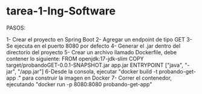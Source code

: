 # tarea-1-Ing-Software

PASOS:

1- Crear el proyecto en Spring Boot
2- Agregar un endpoint de tipo GET
3- Se ejecuta en el puerto 8080 por defecto
4- Generar el .jar dentro del directorio del proyecto
5- Crear un archivo llamado Dockerfile, debe contener lo siguiente:
FROM openjdk:17-jdk-slim
COPY target/probandoGET-0.0.1-SNAPSHOT.jar app.jar
ENTRYPOINT ["java", "-jar", "/app.jar"]
6-Desde la consola, ejecutar "docker build -t probando-get-app ." para construir la imagen en Docker
7- Correr el contenedor, ejecutando "docker run -p 8080:8080 probando-get-app"
